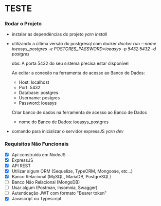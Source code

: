 # TESTE

### Rodar o Projeto

- instalar as dependências do projeto
    *yarn install*

- utilizando a última versão do postgresql com docker
    *docker run --name ioeasys_postgres -e POSTGRES_PASSWORD=ioeasys -p 5432:5432 -d postgres*
    
    obs: A porta 5432 do seu sistema precisa estar disponível

    Ao editar a conexão na ferramenta de acesso ao Banco de Dados:
    - Host: localhost
    - Port: 5432
    - Database: postgres
    - Username: postgres
    - Password: ioeasys

    Criar banco de dados na ferramenta de acesso ao Banco de Dados
    - nome do Banco de Dados: ioeasys_postgres


- comando para inicializar o servidor expressJS
    *yarn dev*



### Requisitos Não Funcionais

- [x] Api construída em NodeJS
- [x] ExpressJS
- [x] API REST
- [x] Utilizar algum ORM (Sequelize, TypeORM, Mongoose, etc...)
- [x] Banco Relacional (MySQL, MariaDB, PostgreSQL)
- [ ] Banco Não Relacional (MongoDB)
- [ ] Usar algum (Postman, Insomnia, Swagger) 
- [ ] Autenticação JWT com formato "Bearer token"
- [x] Javascript ou Typescript
